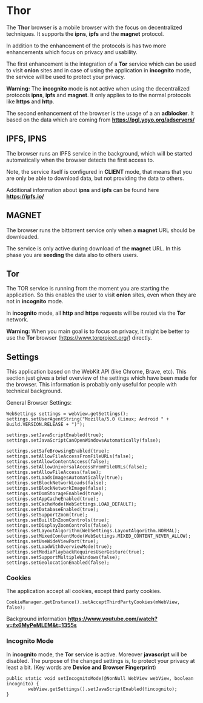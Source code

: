 # Thor
The **Thor** browser is a mobile browser with the focus on decentralized techniques.
It supports the **ipns**, **ipfs** and the **magnet** protocol.

In addition to the enhancement of the protocols is has two more enhancements which focus
on privacy and usability.

The first enhancement is the integration of a **Tor** service which can be used to visit **onion** 
sites and in case of using the application in **incognito** mode, the service will be used to 
protect your privacy.

**Warning:** 
The **incognito** mode is not active when using the decentralized protocols
**ipns**, **ipfs** and **magnet**. It only applies to to the normal protocols like **https** and **http**.

The second enhancement of the browser is the usage of a an **adblocker**.
It based on the data which are coming from **https://pgl.yoyo.org/adservers/**


## IPFS, IPNS
The browser runs an IPFS service in the background, which will be started automatically when
the browser detects the first access to. 

Note, the service itself is configured in **CLIENT** mode, that means that you are only be able
to download data, but not providing the data to others.

Additional information about **ipns** and **ipfs** can be found here **https://ipfs.io/**

## MAGNET
The browser runs the bittorrent service only when a **magnet** URL should be downloaded.

The service is only active during download of the **magnet** URL. In this phase you are **seeding** 
the data also to others users.

## Tor
The TOR service is running from the moment you are starting the application. So this enables
the user to visit **onion** sites, even when they are not in **incognito** mode.

In **incognito** mode, all **http** and **https** requests will be routed via the **Tor** network.

**Warning:** 
When you main goal is to focus on privacy, it might be better to use the 
**Tor** browser (https://www.torproject.org/) directly.

## Settings
This application based on the WebKit API (like Chrome, Brave, etc). This section just gives
a brief overview of the settings which have been made for the browser.
This information is probably only useful for people with technical background.


General Browser Settings:
```
WebSettings settings = webView.getSettings();
settings.setUserAgentString("Mozilla/5.0 (Linux; Android " + Build.VERSION.RELEASE + ")");

settings.setJavaScriptEnabled(true);
settings.setJavaScriptCanOpenWindowsAutomatically(false);

settings.setSafeBrowsingEnabled(true);
settings.setAllowFileAccessFromFileURLs(false);
settings.setAllowContentAccess(false);
settings.setAllowUniversalAccessFromFileURLs(false);
settings.setAllowFileAccess(false);
settings.setLoadsImagesAutomatically(true);
settings.setBlockNetworkLoads(false);
settings.setBlockNetworkImage(false);
settings.setDomStorageEnabled(true);
settings.setAppCacheEnabled(true);
settings.setCacheMode(WebSettings.LOAD_DEFAULT);
settings.setDatabaseEnabled(true);
settings.setSupportZoom(true);
settings.setBuiltInZoomControls(true);
settings.setDisplayZoomControls(false);
settings.setLayoutAlgorithm(WebSettings.LayoutAlgorithm.NORMAL);
settings.setMixedContentMode(WebSettings.MIXED_CONTENT_NEVER_ALLOW);
settings.setUseWideViewPort(true);
settings.setLoadWithOverviewMode(true);
settings.setMediaPlaybackRequiresUserGesture(true);
settings.setSupportMultipleWindows(false);
settings.setGeolocationEnabled(false);
```

### Cookies
The application accept all cookies, except third party cookies.

```
CookieManager.getInstance().setAcceptThirdPartyCookies(mWebView, false);
```

Background information **https://www.youtube.com/watch?v=fx6MyPeMLEM&t=1355s**


### Incognito Mode
In **incognito** mode, the **Tor** service is active. Moreover **javascript** will be
disabled. The purpose of the changed settings is, to protect your privacy at least a bit. 
(Key words are **Device and Browser Fingerprint**)

```
public static void setIncognitoMode(@NonNull WebView webView, boolean incognito) {
        webView.getSettings().setJavaScriptEnabled(!incognito);
}

```

